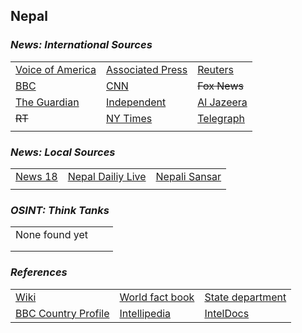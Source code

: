 ## Nepal ##

### _News: International Sources_ ###
|   |   |   |
| --- | --- | --- |
| [Voice of America](https://www.voanews.com/search?search_api_fulltext=Nepal&type=1&sort_by=publication_time) | [Associated Press](https://apnews.com/Nepal) | [Reuters](https://www.reuters.com/search/news?sortBy=&dateRange=&blob=nepal) |
| [BBC](https://www.bbc.com/news/topics/cvenzmgyld1t/nepal) | [CNN](https://www.cnn.com/search/?q=Nepal&size=10&type=article) | ~~Fox News~~ |
| [The Guardian](https://www.theguardian.com/world/nepal)  | [Independent](https://www.independent.co.uk/topic/nepal) | [Al Jazeera](https://www.aljazeera.com/topics/country/Nepal.html) |
| ~~RT~~ | [NY Times](https://www.nytimes.com/topic/destination/nepal?searchResultPosition=0) | [Telegraph](https://www.telegraph.co.uk/nepal/) |
|  |  |  |

### _News: Local Sources_ ###
|   |   |   |
| --- | --- | --- |
| [News 18](https://www.news18.com/newstopics/nepal.html) | [Nepal Dailiy Live](https://www.nepaldailylive.com/) | [Nepali Sansar](https://www.nepalisansar.com/news/) |
|  |  |  |

### _OSINT: Think Tanks_ ###
|  |  |  |
| --- | --- | --- |
| None found yet []() | []() | []() |
| []() | []() | []() |
| []() | []() | []() |


### _References_ ###
|   |   |   |
| --- | --- | --- |
| [Wiki](https://en.wikipedia.org/wiki/Nepal) | [World fact book](https://www.cia.gov/library/publications/resources/the-world-factbook/geos/np.html) | [State department](https://www.state.gov/countries-areas/nepal/) |
| [BBC Country Profile](https://www.bbc.com/news/world-south-asia-12511455) | [Intellipedia](https://intellipedia.intelink.gov/wiki/Nepal) | [IntelDocs](https://inteldocs.intelink.gov/search/folder?q=Nepal) |
